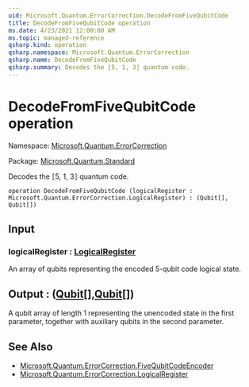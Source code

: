 ```yaml
---
uid: Microsoft.Quantum.ErrorCorrection.DecodeFromFiveQubitCode
title: DecodeFromFiveQubitCode operation
ms.date: 4/23/2021 12:00:00 AM
ms.topic: managed-reference
qsharp.kind: operation
qsharp.namespace: Microsoft.Quantum.ErrorCorrection
qsharp.name: DecodeFromFiveQubitCode
qsharp.summary: Decodes the ⟦5, 1, 3⟧ quantum code.
---
```


# DecodeFromFiveQubitCode operation

Namespace: [Microsoft.Quantum.ErrorCorrection](xref:Microsoft.Quantum.ErrorCorrection)

Package: [Microsoft.Quantum.Standard](https://nuget.org/packages/Microsoft.Quantum.Standard)


Decodes the ⟦5, 1, 3⟧ quantum code.

```qsharp
operation DecodeFromFiveQubitCode (logicalRegister : Microsoft.Quantum.ErrorCorrection.LogicalRegister) : (Qubit[], Qubit[])
```


## Input

### logicalRegister : [LogicalRegister](xref:Microsoft.Quantum.ErrorCorrection.LogicalRegister)

An array of qubits representing the encoded 5-qubit code logical state.



## Output : ([Qubit](xref:microsoft.quantum.qsharp.valueliterals#qubit-literals)[],[Qubit](xref:microsoft.quantum.qsharp.valueliterals#qubit-literals)[])

A qubit array of length 1 representing the unencoded state in thefirst parameter, together with auxiliary qubits in the second parameter.

## See Also

- [Microsoft.Quantum.ErrorCorrection.FiveQubitCodeEncoder](xref:Microsoft.Quantum.ErrorCorrection.FiveQubitCodeEncoder)
- [Microsoft.Quantum.ErrorCorrection.LogicalRegister](xref:Microsoft.Quantum.ErrorCorrection.LogicalRegister)